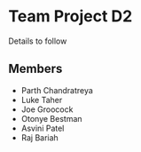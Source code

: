 # Team Project D2

Details to follow

## Members
* Parth Chandratreya
* Luke Taher
* Joe Groocock
* Otonye Bestman
* Asvini Patel
* Raj Bariah

